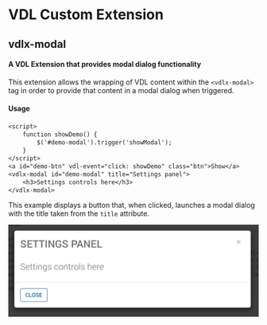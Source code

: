# VDL Custom Extension
## vdlx-modal
#### A VDL Extension that provides modal dialog functionality

This extension allows the wrapping of VDL content within the `<vdlx-modal>` tag in order to provide that content in a modal dialog when triggered.

#### Usage
```
<script>
    function showDemo() {
        $('#demo-modal').trigger('showModal');
    }
</script>
<a id="demo-btn" vdl-event="click: showDemo" class="btn">Show</a>
<vdlx-modal id="demo-modal" title="Settings panel">
    <h3>Settings controls here</h3>
</vdlx-modal>
```
This example displays a button that, when clicked, launches a modal dialog with the title taken from the `title` attribute.

![vdlx-modal](../gfx/vdlx-modal1.png) 